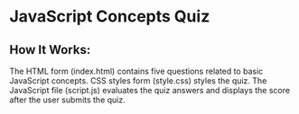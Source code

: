 # JavaScript Concepts Quiz
## How It Works:

The HTML form (index.html) contains five questions related to basic JavaScript concepts.
CSS styles form (style.css) styles the quiz.
The JavaScript file (script.js)  evaluates the quiz answers and displays the score after the user submits the quiz.

